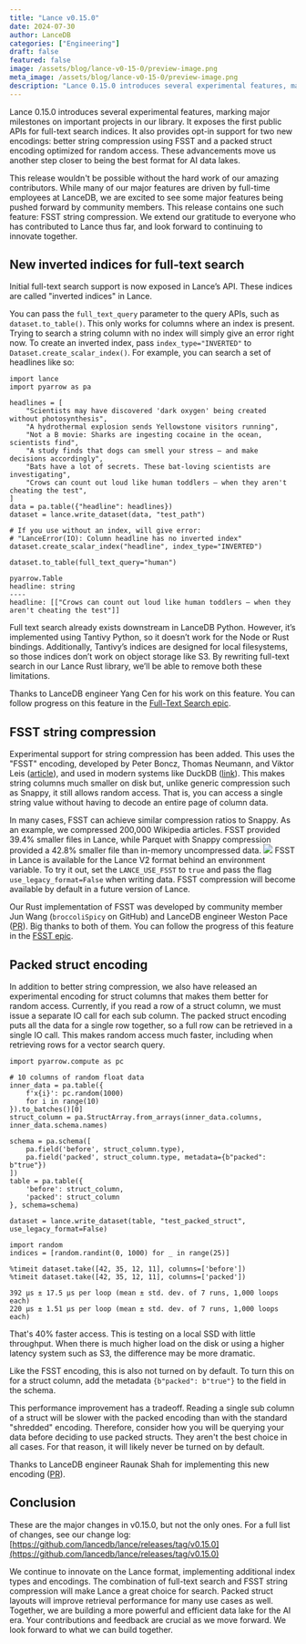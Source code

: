 ```yaml
---
title: "Lance v0.15.0"
date: 2024-07-30
author: LanceDB
categories: ["Engineering"]
draft: false
featured: false
image: /assets/blog/lance-v0-15-0/preview-image.png
meta_image: /assets/blog/lance-v0-15-0/preview-image.png
description: "Lance 0.15.0 introduces several experimental features, marking major milestones on important projects in our library."
---
```


Lance 0.15.0 introduces several experimental features, marking major milestones on important projects in our library. It exposes the first public APIs for full-text search indices. It also provides opt-in support for two new encodings: better string compression using FSST and a packed struct encoding optimized for random access. These advancements move us another step closer to being the best format for AI data lakes.

This release wouldn't be possible without the hard work of our amazing contributors. While many of our major features are driven by full-time employees at LanceDB, we are excited to see some major features being pushed forward by community members. This release contains one such feature: FSST string compression. We extend our gratitude to everyone who has contributed to Lance thus far, and look forward to continuing to innovate together.

## New inverted indices for full-text search

Initial full-text search support is now exposed in Lance’s API. These indices are called "inverted indices" in Lance.

You can pass the `full_text_query` parameter to the query APIs, such as `dataset.to_table()`. This only works for columns where an index is present. Trying to search a string column with no index will simply give an error right now. To create an inverted index, pass `index_type="INVERTED"` to `Dataset.create_scalar_index()`. For example, you can search a set of headlines like so:

    import lance
    import pyarrow as pa

    headlines = [
        "Scientists may have discovered 'dark oxygen' being created without photosynthesis",
        "A hydrothermal explosion sends Yellowstone visitors running",
        "Not a B movie: Sharks are ingesting cocaine in the ocean, scientists find",
        "A study finds that dogs can smell your stress — and make decisions accordingly",
        "Bats have a lot of secrets. These bat-loving scientists are investigating",
        "Crows can count out loud like human toddlers — when they aren't cheating the test",
    ]
    data = pa.table({"headline": headlines})
    dataset = lance.write_dataset(data, "test_path")

    # If you use without an index, will give error:
    # "LanceError(IO): Column headline has no inverted index"
    dataset.create_scalar_index("headline", index_type="INVERTED")

    dataset.to_table(full_text_query="human")

    pyarrow.Table
    headline: string
    ----
    headline: [["Crows can count out loud like human toddlers — when they aren't cheating the test"]]

Full text search already exists downstream in LanceDB Python. However, it’s implemented using Tantivy Python, so it doesn’t work for the Node or Rust bindings. Additionally, Tantivy’s indices are designed for local filesystems, so those indices don’t work on object storage like S3. By rewriting full-text search in our Lance Rust library, we’ll be able to remove both these limitations.

Thanks to LanceDB engineer Yang Cen for his work on this feature. You can follow progress on this feature in the [Full-Text Search epic](https://github.com/lancedb/lance/issues/1195).

## FSST string compression

Experimental support for string compression has been added. This uses the "FSST" encoding, developed by Peter Boncz, Thomas Neumann, and Viktor Leis ([article](https://www.vldb.org/pvldb/vol13/p2649-boncz.pdf)), and used in modern systems like DuckDB ([link](https://duckdb.org/2022/10/28/lightweight-compression.html#fsst)). This makes string columns much smaller on disk but, unlike generic compression such as Snappy, it still allows random access. That is, you can access a single string value without having to decode an entire page of column data.

In many cases, FSST can achieve similar compression ratios to Snappy. As an example, we compressed 200,000 Wikipedia articles. FSST provided 39.4% smaller files in Lance, while Parquet with Snappy compression provided a 42.8% smaller file than in-memory uncompressed data.
![](__GHOST_URL__/content/images/2024/07/data-src-image-855d126c-e47f-44a7-b692-75aaba859bd2.png)
FSST in Lance is available for the Lance V2 format behind an environment variable. To try it out, set the `LANCE_USE_FSST` to `true` and pass the flag `use_legacy_format=False` when writing data. FSST compression will become available by default in a future version of Lance.

Our Rust implementation of FSST was developed by community member Jun Wang (`broccoliSpicy` on GitHub) and LanceDB engineer Weston Pace ([PR](https://github.com/lancedb/lance/pull/2470)). Big thanks to both of them. You can follow the progress of this feature in the [FSST epic](https://github.com/lancedb/lance/issues/2602).

## Packed struct encoding

In addition to better string compression, we also have released an experimental encoding for struct columns that makes them better for random access. Currently, if you read a row of a struct column, we must issue a separate IO call for each sub column. The packed struct encoding puts all the data for a single row together, so a full row can be retrieved in a single IO call. This makes random access much faster, including when retrieving rows for a vector search query.

    import pyarrow.compute as pc

    # 10 columns of random float data
    inner_data = pa.table({
        f'x{i}': pc.random(1000)
        for i in range(10)
    }).to_batches()[0]
    struct_column = pa.StructArray.from_arrays(inner_data.columns, inner_data.schema.names)

    schema = pa.schema([
        pa.field('before', struct_column.type),
        pa.field('packed', struct_column.type, metadata={b"packed": b"true"})
    ])
    table = pa.table({
        'before': struct_column,
        'packed': struct_column
    }, schema=schema)

    dataset = lance.write_dataset(table, "test_packed_struct", use_legacy_format=False)

    import random
    indices = [random.randint(0, 1000) for _ in range(25)]

    %timeit dataset.take([42, 35, 12, 11], columns=['before'])
    %timeit dataset.take([42, 35, 12, 11], columns=['packed'])

    392 μs ± 17.5 μs per loop (mean ± std. dev. of 7 runs, 1,000 loops each)
    220 μs ± 1.51 μs per loop (mean ± std. dev. of 7 runs, 1,000 loops each)

That's 40% faster access. This is testing on a local SSD with little throughput. When there is much higher load on the disk or using a higher latency system such as S3, the difference may be more dramatic.

Like the FSST encoding, this is also not turned on by default. To turn this on for a struct column, add the metadata `{b"packed": b"true"}` to the field in the schema.

This performance improvement has a tradeoff. Reading a single sub column of a struct will be slower with the packed encoding than with the standard "shredded" encoding. Therefore, consider how you will be querying your data before deciding to use packed structs. They aren't the best choice in all cases. For that reason, it will likely never be turned on by default.

Thanks to LanceDB engineer Raunak Shah for implementing this new encoding ([PR](https://github.com/lancedb/lance/pull/2593)).

## Conclusion

These are the major changes in v0.15.0, but not the only ones. For a full list of changes, see our change log: [https://github.com/lancedb/lance/releases/tag/v0.15.0](https://github.com/lancedb/lance/releases/tag/v0.15.0)

We continue to innovate on the Lance format, implementing additional index types and encodings. The combination of full-text search and FSST string compression will make Lance a great choice for search. Packed struct layouts will improve retrieval performance for many use cases as well. Together, we are building a more powerful and efficient data lake for the AI era. Your contributions and feedback are crucial as we move forward. We look forward to what we can build together.
